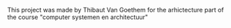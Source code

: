 This project was made by Thibaut Van Goethem for the arhictecture part of the course "computer systemen en architectuur"
